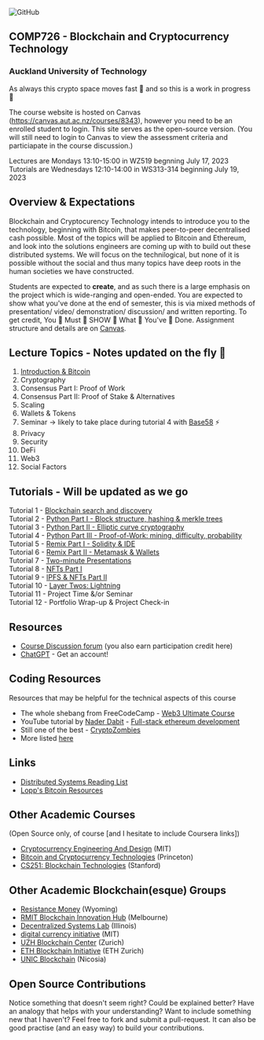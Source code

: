 ![GitHub](https://img.shields.io/github/license/millecodex/COMP726)


## COMP726 - Blockchain and Cryptocurrency Technology
### Auckland University of Technology

As always this crypto space moves fast :rocket: and so this is a work in progress 🚧

The course website is hosted on Canvas (https://canvas.aut.ac.nz/courses/8343), however you need to be an enrolled student to login. This site serves as the open-source version. (You will still need to login to Canvas to view the assessment criteria and particiapate in the course discussion.) 

Lectures are Mondays 13:10-15:00 in WZ519 begnning July 17, 2023\
Tutorials are Wednesdays 12:10-14:00 in WS313-314 beginning July 19, 2023

## Overview & Expectations
Blockchain and Cryptocurency Technology intends to introduce you to the technology, beginning with Bitcoin, that makes peer-to-peer decentralised cash possible. Most of the topics will be applied to Bitcoin and Ethereum, and look into the solutions engineers are coming up with to build out these distributed systems. We will focus on the technilogical, but none of it is possible without the social and thus many topics have deep roots in the human societies we have constructed.

Students are expected to **create**, and as such there is a large emphasis on the project which is wide-ranging and open-ended. You are expected to show what you've done at the end of semester, this is via mixed methods of presentation/ video/ demonstration/ discussion/ and written reporting. To get credit, You 👏 Must 👏 SHOW 👏 What 👏 You've 👏 Done. Assignment structure and details are on [Canvas](https://canvas.aut.ac.nz/courses/15420/assignments).

## Lecture Topics - Notes updated on the fly 🏃
1. [Introduction & Bitcoin](https://github.com/millecodex/COMP726/blob/master/lectures/1-bitcoin.md)
2. Cryptography
3. Consensus Part I: Proof of Work
4. Consensus Part II: Proof of Stake & Alternatives
5. Scaling
6. Wallets & Tokens
7. Seminar -> likely to take place during tutorial 4 with [Base58](https://base58.info/) ⚡
8. Privacy
9. Security
10. DeFi
11. Web3
12. Social Factors

## Tutorials - Will be updated as we go
Tutorial  1 - [Blockchain search and discovery](tutorials/blockchain_search.md)\
Tutorial  2 - [Python Part I - Block structure, hashing & merkle trees](tutorials/python_blocks.ipynb)\
Tutorial  3 - [Python Part II - Elliptic curve cryptography](tutorials/python_ECC.ipynb)\
Tutorial  4 - [Python Part III - Proof-of-Work: mining, difficulty, probability](tutorials/python_PoW.ipynb)\
Tutorial  5 - [Remix Part I - Solidity & IDE](tutorials/remix_1.md)\
Tutorial  6 - [Remix Part II - Metamask & Wallets](tutorials/remix_2.md)\
Tutorial  7 - [Two-minute Presentations](tutorials/presentation_checkpoint.md)\
Tutorial  8 - [NFTs Part I](tutorials/nft_1.md)\
Tutorial  9 - [IPFS & NFTs Part II](tutorials/nft_2.md)\
Tutorial 10 - [Layer Twos: Lightning](tutorials/lightning.md)\
Tutorial 11 - Project Time &/or Seminar\
Tutorial 12 - Portfolio Wrap-up & Project Check-in

## Resources
* [Course Discussion forum](https://canvas.aut.ac.nz/courses/15420/discussion_topics) (you also earn participation credit here)
* [ChatGPT](https://chat.openai.com/auth/login) - Get an account!

## Coding Resources
Resources that may be helpful for the technical aspects of this course

* The whole shebang from FreeCodeCamp - [Web3 Ultimate Course](https://github.com/smartcontractkit/full-blockchain-solidity-course-js)
* YouTube tutorial by [Nader Dabit](https://github.com/dabit3/full-stack-ethereum) - [Full-stack ethereum development](https://www.youtube.com/watchv=a0osIaAOFSE&ab_channel=NaderDabit)
* Still one of the best - [CryptoZombies](https://cryptozombies.io/)
* More listed [here](https://github.com/millecodex/COMP726/blob/master/tutorials/remix_1.md#developer-learning-tools--resources)

## Links
* [Distributed Systems Reading List](https://github.com/theanalyst/awesome-distributed-systems)
* [Lopp's Bitcoin Resources](https://www.lopp.net/bitcoin-information.html)

## Other Academic Courses
(Open Source only, of course [and I hesitate to include Coursera links])
* [Cryptocurrency Engineering And Design](https://ocw.mit.edu/courses/mas-s62-cryptocurrency-engineering-and-design-spring-2018/) (MIT)
* [Bitcoin and Cryptocurrency Technologies](https://bitcoinbook.cs.princeton.edu/) (Princeton)
* [CS251: Blockchain Technologies](https://cs251.stanford.edu/syllabus.html) (Stanford)

## Other Academic Blockchain(esque) Groups
* [Resistance Money](https://www.resistance.money/) (Wyoming)
* [RMIT Blockchain Innovation Hub](https://rmitblockchain.io/) (Melbourne)
* [Decentralized Systems Lab](https://decentralize.ece.illinois.edu/) (Illinois)
* [digital currency initiative](https://dci.mit.edu/) (MIT)
* [UZH Blockchain Center](https://www.blockchain.uzh.ch/) (Zurich)
* [ETH Blockchain Initiative](https://blockchain.ethz.ch/) (ETH Zurich)
* [UNIC Blockchain](https://www.unic.ac.cy/blockchain/) (Nicosia)

## Open Source Contributions
Notice something that doesn't seem right? Could be explained better? Have an analogy that helps with your understanding? Want to include something new that I haven't? Feel free to fork and submit a pull-request. It can also be good practise (and an easy way) to build your contributions.
